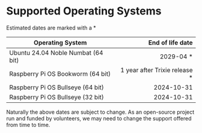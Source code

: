 # Supported Operating Systems

Estimated dates are marked with a *

| Operating System                   | End of life date              |
|------------------------------------|------------------------------:|
| Ubuntu 24.04 Noble Numbat (64 bit) | 2029-04 *                     |
| Raspberry Pi OS Bookworm (64 bit)  | 1 year after Trixie release * |
| Raspberry Pi OS Bullseye (64 bit)  | 2024-10-31                    |
| Raspberry Pi OS Bullseye (32 bit)  | 2024-10-31                    |

Naturally the above dates are subject to change.
As an open-source project run and funded by volunteers, we may need to change the support offered from time to time.
